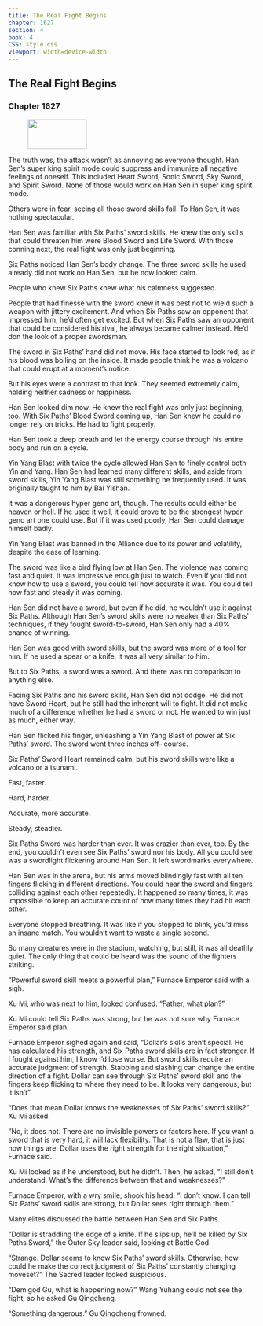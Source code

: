 ```yaml
---
title: The Real Fight Begins
chapter: 1627
section: 4
book: 4
CSS: style.css
viewport: width=device-width
---
```


## The Real Fight Begins

### Chapter 1627

<figure>
	<img src="../Images/gem.gif" alt="" id="gem" width="120" height="60" />
</figure>

The truth was, the attack wasn’t as annoying as everyone thought. Han Sen’s super king spirit mode could suppress and immunize all negative feelings of oneself. This included Heart Sword, Sonic Sword, Sky Sword, and Spirit Sword. None of those would work on Han Sen in super king spirit mode.

Others were in fear, seeing all those sword skills fail. To Han Sen, it was nothing spectacular.

Han Sen was familiar with Six Paths’ sword skills. He knew the only skills that could threaten him were Blood Sword and Life Sword. With those conning next, the real fight was only just beginning.

Six Paths noticed Han Sen’s body change. The three sword skills he used already did not work on Han Sen, but he now looked calm.

People who knew Six Paths knew what his calmness suggested.

People that had finesse with the sword knew it was best not to wield such a weapon with jittery excitement. And when Six Paths saw an opponent that impressed him, he’d often get excited. But when Six Paths saw an opponent that could be considered his rival, he always became calmer instead. He’d don the look of a proper swordsman.

The sword in Six Paths’ hand did not move. His face started to look red, as if his blood was boiling on the inside. It made people think he was a volcano that could erupt at a moment’s notice.

But his eyes were a contrast to that look. They seemed extremely calm, holding neither sadness or happiness.

Han Sen looked dim now. He knew the real fight was only just beginning, too. With Six Paths’ Blood Sword coming up, Han Sen knew he could no longer rely on tricks. He had to fight properly.

Han Sen took a deep breath and let the energy course through his entire body and run on a cycle.

Yin Yang Blast with twice the cycle allowed Han Sen to finely control both Yin and Yang. Han Sen had learned many different skills, and aside from sword skills, Yin Yang Blast was still something he frequently used. It was originally taught to him by Bai Yishan.

It was a dangerous hyper geno art, though. The results could either be heaven or hell. If he used it well, it could prove to be the strongest hyper geno art one could use. But if it was used poorly, Han Sen could damage himself badly.

Yin Yang Blast was banned in the Alliance due to its power and volatility, despite the ease of learning.

The sword was like a bird flying low at Han Sen. The violence was coming fast and quiet. It was impressive enough just to watch. Even if you did not know how to use a sword, you could tell how accurate it was. You could tell how fast and steady it was coming.

Han Sen did not have a sword, but even if he did, he wouldn’t use it against Six Paths. Although Han Sen’s sword skills were no weaker than Six Paths’ techniques, if they fought sword-to-sword, Han Sen only had a 40% chance of winning.

Han Sen was good with sword skills, but the sword was more of a tool for him. If he used a spear or a knife, it was all very similar to him.

But to Six Paths, a sword was a sword. And there was no comparison to anything else.

Facing Six Paths and his sword skills, Han Sen did not dodge. He did not have Sword Heart, but he still had the inherent will to fight. It did not make much of a difference whether he had a sword or not. He wanted to win just as much, either way.

Han Sen flicked his finger, unleashing a Yin Yang Blast of power at Six Paths’ sword. The sword went three inches off- course.

Six Paths’ Sword Heart remained calm, but his sword skills were like a volcano or a tsunami.

Fast, faster.

Hard, harder.

Accurate, more accurate.

Steady, steadier.

Six Paths Sword was harder than ever. It was crazier than ever, too. By the end, you couldn’t even see Six Paths’ sword nor his body. All you could see was a swordlight flickering around Han Sen. It left swordmarks everywhere.

Han Sen was in the arena, but his arms moved blindingly fast with all ten fingers flicking in different directions. You could hear the sword and fingers colliding against each other repeatedly. It happened so many times, it was impossible to keep an accurate count of how many times they had hit each other.

Everyone stopped breathing. It was like if you stopped to blink, you’d miss an insane match. You wouldn’t want to waste a single second.

So many creatures were in the stadium, watching, but still, it was all deathly quiet. The only thing that could be heard was the sound of the fighters striking.

“Powerful sword skill meets a powerful plan,” Furnace Emperor said with a sigh.

Xu Mi, who was next to him, looked confused. “Father, what plan?”

Xu Mi could tell Six Paths was strong, but he was not sure why Furnace Emperor said plan.

Furnace Emperor sighed again and said, “Dollar’s skills aren’t special. He has calculated his strength, and Six Paths sword skills are in fact stronger. If I fought against him, I know I’d lose worse. But sword skills require an accurate judgment of strength. Stabbing and slashing can change the entire direction of a fight. Dollar can see through Six Paths’ sword skill and the fingers keep flicking to where they need to be. It looks very dangerous, but it isn’t”

“Does that mean Dollar knows the weaknesses of Six Paths’ sword skills?” Xu Mi asked.

“No, it does not. There are no invisible powers or factors here. If you want a sword that is very hard, it will lack flexibility. That is not a flaw, that is just how things are. Dollar uses the right strength for the right situation,” Furnace said.

Xu Mi looked as if he understood, but he didn’t. Then, he asked, “I still don’t understand. What’s the difference between that and weaknesses?”

Furnace Emperor, with a wry smile, shook his head. “I don’t know. I can tell Six Paths’ sword skills are strong, but Dollar sees right through them.”

Many elites discussed the battle between Han Sen and Six Paths.

“Dollar is straddling the edge of a knife. If he slips up, he’ll be killed by Six Paths Sword,” the Outer Sky leader said, looking at Battle God.

“Strange. Dollar seems to know Six Paths’ sword skills. Otherwise, how could he make the correct judgment of Six Paths’ constantly changing moveset?” The Sacred leader looked suspicious.

“Demigod Gu, what is happening now?” Wang Yuhang could not see the fight, so he asked Gu Qingcheng.

“Something dangerous.” Gu Qingcheng frowned.